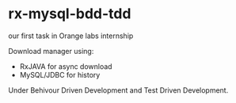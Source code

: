 # rx-mysql-bdd-tdd
our first task in Orange labs internship 

Download manager using:
*    RxJAVA for async download
*    MySQL/JDBC for history

Under Behivour Driven Development and Test Driven Development.
